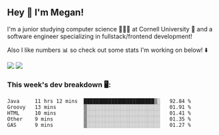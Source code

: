 ## Hey 👋 I'm Megan! 
I'm a junior studying computer science 👩🏻‍💻 at Cornell University 🐻 and a software engineer specializing in fullstack/frontend development!

Also I like numbers 📊 so check out some stats I'm working on below! ⬇️

<img src="https://github-readme-stats.meganyin13.vercel.app/api?username=meganyin13&show_icons=true&hide=stars&count_private=true" />

<img src="https://github-readme-stats.meganyin13.vercel.app/api/top-langs/?username=meganyin13&layout=compact&hide=Jupyter%20Notebook" />

### This week's dev breakdown 🖥:
<!--START_SECTION:waka-->
```text
Java     11 hrs 12 mins  ███████████████████████▒░   92.84 % 
Groovy   13 mins         ▒░░░░░░░░░░░░░░░░░░░░░░░░   01.91 % 
HTML     10 mins         ▒░░░░░░░░░░░░░░░░░░░░░░░░   01.41 % 
Other    9 mins          ▒░░░░░░░░░░░░░░░░░░░░░░░░   01.35 % 
GAS      9 mins          ▒░░░░░░░░░░░░░░░░░░░░░░░░   01.27 % 
```
<!--END_SECTION:waka-->
